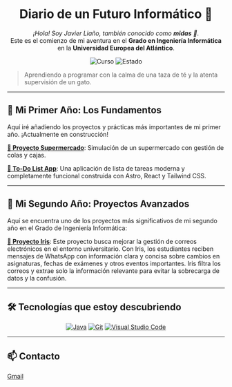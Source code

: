<h1 align="center">Diario de un Futuro Informático 🚀</h1>

<p align="center">
  <em>¡Hola! Soy Javier Liaño, también conocido como <strong>midas</strong> 👋.</em>
  <br>
  Este es el comienzo de mi aventura en el <strong>Grado en Ingeniería Informática</strong> en la <strong>Universidad Europea del Atlántico</strong>.
</p>

<p align="center">
  <img alt="Curso" src="https://img.shields.io/badge/Curso-Primero-9cf?style=for-the-badge&logo=github">
  <img alt="Estado" src="https://img.shields.io/badge/Estado-En_Proceso-orange?style=for-the-badge&logo=coda">
</p>

> Aprendiendo a programar con la calma de una taza de té y la atenta supervisión de un gato.

---

## 🌱 Mi Primer Año: Los Fundamentos

Aquí iré añadiendo los proyectos y prácticas más importantes de mi primer año. ¡Actualmente en construcción!

[**🛒 Proyecto Supermercado**](https://github.com/JavierLianoRioz/Supermercado/tree/main): Simulación de un supermercado con gestión de colas y cajas.

[**📝 To-Do List App**](https://github.com/JavierLianoRioz/To-Do-List): Una aplicación de lista de tareas moderna y completamente funcional construida con Astro, React y Tailwind CSS.

---

## 🌟 Mi Segundo Año: Proyectos Avanzados

Aquí se encuentra uno de los proyectos más significativos de mi segundo año en el Grado de Ingeniería Informática:

[**🪻 Proyecto Iris**](https://github.com/users/JavierLianoRioz/projects/3): Este proyecto busca mejorar la gestión de correos electrónicos en el entorno universitario. Con Iris, los estudiantes reciben mensajes de WhatsApp con información clara y concisa sobre cambios en asignaturas, fechas de exámenes y otros eventos importantes. Iris filtra los correos y extrae solo la información relevante para evitar la sobrecarga de datos y la confusión.

---

## 🛠️ Tecnologías que estoy descubriendo

<p align="center">
  <a href="https://www.java.com/en/"><img alt="Java" src="https://img.shields.io/badge/Java-ED8B00?style=for-the-badge&logo=openjdk&logoColor=white"/></a>
  <a href="https://git-scm.com/"><img alt="Git" src="https://img.shields.io/badge/Git-F05032?style=for-the-badge&logo=git&logoColor=white"/></a>
  <a href="https://code.visualstudio.com/"><img alt="Visual Studio Code" src="https://img.shields.io/badge/Visual_Studio_Code-007ACC?style=for-the-badge&logo=visual-studio-code&logoColor=white"/></a>
</p>

---

## 📫 Contacto

<a href="mailto:soy@midasdev.es">Gmail</a>
